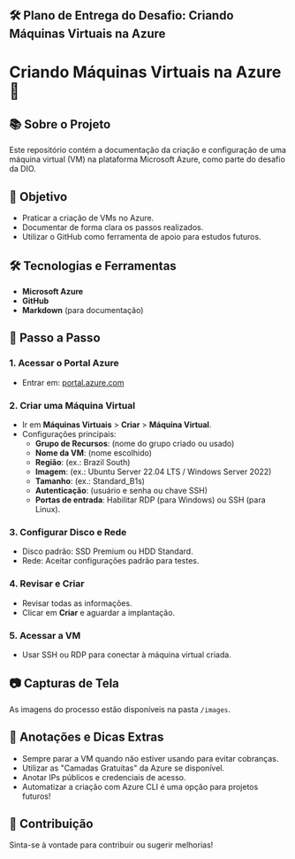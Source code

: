 

## 🛠 Plano de Entrega do Desafio: Criando Máquinas Virtuais na Azure

# Criando Máquinas Virtuais na Azure 🚀

## 📚 Sobre o Projeto
Este repositório contém a documentação da criação e configuração de uma máquina virtual (VM) na plataforma Microsoft Azure, como parte do desafio da DIO.

## 🎯 Objetivo
- Praticar a criação de VMs no Azure.
- Documentar de forma clara os passos realizados.
- Utilizar o GitHub como ferramenta de apoio para estudos futuros.

## 🛠️ Tecnologias e Ferramentas
- **Microsoft Azure**
- **GitHub**
- **Markdown** (para documentação)

## 🧩 Passo a Passo

### 1. Acessar o Portal Azure
- Entrar em: [portal.azure.com](https://portal.azure.com)

### 2. Criar uma Máquina Virtual
- Ir em **Máquinas Virtuais** > **Criar** > **Máquina Virtual**.
- Configurações principais:
  - **Grupo de Recursos**: (nome do grupo criado ou usado)
  - **Nome da VM**: (nome escolhido)
  - **Região**: (ex.: Brazil South)
  - **Imagem**: (ex.: Ubuntu Server 22.04 LTS / Windows Server 2022)
  - **Tamanho**: (ex.: Standard_B1s)
  - **Autenticação**: (usuário e senha ou chave SSH)
  - **Portas de entrada**: Habilitar RDP (para Windows) ou SSH (para Linux).

### 3. Configurar Disco e Rede
- Disco padrão: SSD Premium ou HDD Standard.
- Rede: Aceitar configurações padrão para testes.

### 4. Revisar e Criar
- Revisar todas as informações.
- Clicar em **Criar** e aguardar a implantação.

### 5. Acessar a VM
- Usar SSH ou RDP para conectar à máquina virtual criada.

## 📷 Capturas de Tela
As imagens do processo estão disponíveis na pasta `/images`.

## 📝 Anotações e Dicas Extras
- Sempre parar a VM quando não estiver usando para evitar cobranças.
- Utilizar as "Camadas Gratuitas" da Azure se disponível.
- Anotar IPs públicos e credenciais de acesso.
- Automatizar a criação com Azure CLI é uma opção para projetos futuros!

## 🤝 Contribuição
Sinta-se à vontade para contribuir ou sugerir melhorias!

